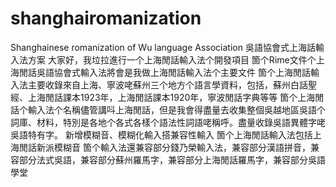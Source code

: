 # shanghairomanization
Shanghainese romanization of Wu language Association 吳語協會式上海話輸入法方案
大家好，我垃拉進行一个上海閒話輸入法个開發項目
箇个Rime文件个上海閒話吳語協會式輸入法將會是我做上海閒話輸入法个主要文件
箇个上海閒話輸入法主要收錄來自上海、寧波咾蘇州三个地方个語言學資料，包括，蘇州白話聖經、上海閒話課本1923年，上海閒話課本1920年，寧波閒話字典等等
箇个上海閒話个輸入法个名稱儘管講呌上海閒話，但是我會得盡量去收集整個吳越地區吳語个詞庫、材料，特別是各地个各式各樣个語法性詞語咾稱呼。盡量收錄吳語異體字咾吳語特有字。
新增模糊音、模糊化輸入搭兼容性輸入
箇个上海閒話輸入法包括上海閒話新派模糊音
箇个輸入法還兼容部分錢乃榮輸入法，兼容部分漢語拼音，兼容部分法式吳語，兼容部分蘇州羅馬字，兼容部分上海閒話羅馬字，兼容部分吳語學堂
